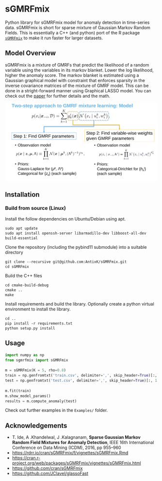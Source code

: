 # sGMRFmix

Python library for sGMRFmix model for anomaly detection in time-series data.
sGMRFmix is short for sparse mixture of Gaussian Markov Random Fields.
This is essentially a C++ (and python) port of the R package [`sGMRFmix`](https://cran.r-project.org/web/packages/sGMRFmix/index.html) to make it run faster for larger datasets.

## Model Overview
sGMRFmix is a mixture of GMRFs that predict the likelihood of a random variable using the variables in its markov blanket. Lower the log likelihood, higher the anomaly score. The markov blanket is estimated using a Gaussian graphical model with constraint that enforces sparsity in the inverse covariance matrices of the mixture of GMRF model. This can be done in a stright-forward manner using Graphical LASSO model. You can check out the [paper](https://ide-research.net/papers/2016_ICDM_Ide.pdf) for further details and the math.
  
![sGMRFmix Model](https://github.com/AntixK/sGMRFmix/blob/main/assets/model_overview.png)

## Installation

### Build from source (Linux)
Install the follow dependencies on Ubuntu/Debian using apt.
```
sudo apt update
sudo apt install openssh-server libarmadillo-dev libboost-all-dev build-essential
```
Clone the repository (including the pybind11 submodule) into a suitable directory
```
git clone --recursive git@github.com:AntixK/sGMRFmix.git
cd sGMRFmix
```
Build the C++ files
```
cd cmake-build-debug
cmake ..
make
```
Install requirements and build the library.
Optionally create a python virtual environment to install the library.
```
cd ..
pip install -r requirements.txt
python setup.py install
```

## Usage
```python
import numpy as np
from sgmrfmix import sGMRFmix

m = sGMRFmix(K = 5, rho=0.8)
train = np.genfromtxt('train.csv', delimiter=',', skip_header=True)[:, 1:]
test = np.genfromtxt('test.csv', delimiter=',', skip_header=True)[:, 1:]

m.fit(train)
m.show_model_params()
results = m.compute_anomaly(test)
```

Check out further examples in the `Examples/` folder.


## Acknowledgements
- T. Ide, A .Khandelwal, J .Kalagnanam, **Sparse Gaussian Markov Random Field Mixtures for Anomaly Detection**, IEEE 16th International Conference on Data Mining (ICDM), 2016, pp 955–960
- https://rdrr.io/cran/sGMRFmix/f/vignettes/sGMRFmix.Rmd
- https://cran.r-project.org/web/packages/sGMRFmix/vignettes/sGMRFmix.html
- https://github.com/cran/sGMRFmix
- https://github.com/JClavel/glassoFast

